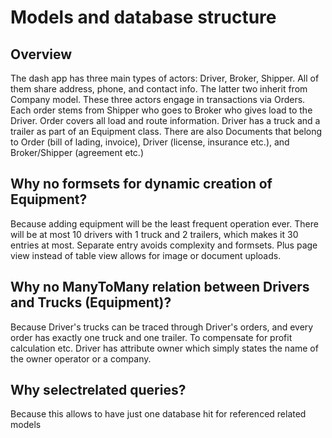 # Models and database structure
## Overview
The dash app has three main types of actors: Driver, Broker, Shipper. All of them share address, phone, and contact info. The latter two inherit from Company model. These three actors engage in transactions via Orders. Each order stems from Shipper who goes to Broker who gives load to the Driver. Order covers all load and route information. Driver has a truck and a trailer as part of an Equipment class. There are also Documents that belong to Order (bill of lading, invoice), Driver (license, insurance etc.), and Broker/Shipper (agreement etc.) 

## Why no formsets for dynamic creation of Equipment?
Because adding equipment will be the least frequent operation ever. There will be at most 10 drivers with 1 truck and 2 trailers, which makes it 30 entries at most. Separate entry avoids complexity and formsets.
Plus page view instead of table view allows for image or document uploads.

## Why no ManyToMany relation between Drivers and Trucks (Equipment)?
Because Driver's trucks can be traced through Driver's orders, and every order has exactly one truck and one trailer. To compensate for profit calculation etc. Driver has attribute owner which simply states the name of the owner operator or a company.

## Why selectrelated queries?
Because this allows to have just one database hit for referenced related models



